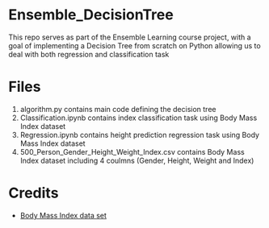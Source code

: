 # Ensemble_DecisionTree
This repo serves as part of the Ensemble Learning course project, with a goal of implementing a Decision Tree from scratch on Python allowing us to deal with both regression and classification task

# Files
1. algorithm.py contains main code defining the decision tree
2. Classification.ipynb contains index classification task using Body Mass Index dataset
3. Regression.ipynb contains height prediction regression task using Body Mass Index dataset
4. 500_Person_Gender_Height_Weight_Index.csv contains Body Mass Index dataset including 4 coulmns (Gender, Height, Weight and Index)

# Credits
- [Body Mass Index data set](https://www.kaggle.com/datasets/yersever/500-person-gender-height-weight-bodymassindex)